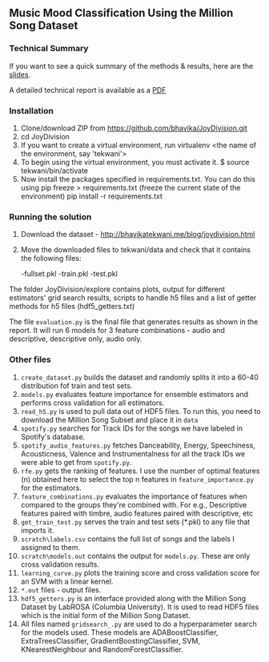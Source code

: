 ## Music Mood Classification Using the Million Song Dataset


### Technical Summary 

If you want to see a quick summary of the methods & results, here are the [slides](http://bit.do/joydiv). 

A detailed technical report is available as a [PDF](https://github.com/bhavika/JoyDivision/blob/master/report/report.pdf)


### Installation

1. Clone/download ZIP from https://github.com/bhavika/JoyDivision.git
2. cd JoyDivision
3. If you want to create a virtual environment, run virtualenv <the name of the environment, say 'tekwani'>
4. To begin using the virtual environment, you must activate it.
   $ source tekwani/bin/activate
5. Now install the packages specified in requirements.txt. You can do this using
   pip freeze > requirements.txt (freeze the current state of the environment)
   pip install -r requirements.txt


### Running the solution

1. Download the dataset - http://bhavikatekwani.me/blog/joydivision.html

2. Move the downloaded files to tekwani/data and check that it contains the following files:

    -fullset.pkl
    -train.pkl
    -test.pkl

The folder JoyDivision/explore contains plots, output for different estimators' grid search results, scripts to handle h5 files and a list of getter methods 
for h5 files (hdf5_getters.txt)

The file `evaluation.py` is the final file that generates results as shown in the report. 
It will run 6 models for 3 feature combinations - audio and descriptive, descriptive only, audio only.


### Other files

1. `create_dataset.py` builds the dataset and randomly splits it into a 60-40 distribution fof train and test sets.
2. `models.py` evaluates feature importance for ensemble estimators and performs cross validation for all estimators.
3. `read_h5.py` is used to pull data out of HDF5 files. To run this, you need to download the Million Song Subset and place it in `data`
4. `spotify.py` searches for Track IDs for the songs we have labeled in Spotify's database.
5. `spotify_audio_features.py` fetches Danceability, Energy, Speechiness, Acousticness, Valence and Instrumentalness for all the track IDs we were able to get from 
    `spotify.py`. 
6. `rfe.py` gets the ranking of features. I use the number of optimal features (n) obtained here to select the top n features in `feature_importance.py` for the estimators.
7. `feature_combinations.py` evaluates the importance of features when compared to the groups they're combined with. For e.g., Descriptive features paired with timbre, 
    audio features paired with descriptive, etc
8. `get_train_test.py` serves the train and test sets (*.pkl) to any file that imports it.
7. `scratch\labels.csv` contains the full list of songs and the labels I assigned to them. 
8. `scratch\models.out` contains the output for `models.py`. These are only cross validation results. 
9. `learning_curve.py` plots the training score and cross validation score for an SVM with a linear kernel.
10. `*.out` files - output files. 
11. `hdf5_getters.py` is an interface provided along with the Million Song Dataset by LabROSA (Columbia University). It is used to read HDF5 files which is the initial
    form of the Million Song Dataset.
12. All files named `gridsearch_.py` are used to do a hyperparameter search for the models used. These models are ADABoostClassifier, ExtraTreesClassifier, 
    GradientBoostingClassifier, SVM, KNearestNeighbour and RandomForestClassifier.


